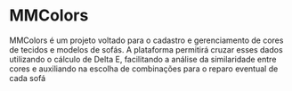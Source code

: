 # MMColors
MMColors é um projeto voltado para o cadastro e gerenciamento de cores de tecidos e modelos de sofás. A plataforma permitirá cruzar esses dados utilizando o cálculo de Delta E, facilitando a análise da similaridade entre cores e auxiliando na escolha de combinações para o reparo eventual de cada sofá
